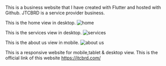 This is a business website that I have created with Flutter and hosted with Github. JTCBRD is a service provider business.

This is the home view in desktop.
![home](https://github.com/user-attachments/assets/813376a2-807c-4211-9c11-8b7732a4987f)

This is the services view in desktop.
![services](https://github.com/user-attachments/assets/98039df2-6148-4080-8a85-4bbe46e91e5d)

This is the about us view in mobile.
![about us](https://github.com/user-attachments/assets/5871bf15-29d8-41bb-a200-7ae119516349)

This is a responsive website for mobile,tablet & desktop view.
This is the official link of this website https://jtcbrd.com/
